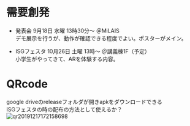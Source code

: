 
# 需要創発

- 発表会 9月18日 水曜 13時30分～ ＠MiLAIS<br/>
  デモ展示を行うが、動作が確認できる程度でよい。ポスターがメイン。

- ISGフェスタ 10月26日 土曜 13時～ ＠講義棟1F（予定）<br/>
  小学生がやってきて、ARを体験する内容。



# QRcode  
google driveのreleaseフォルダが開きapkをダウンロードできる  
ISGフェスタの時の配布の方法として使えるか？  
![qr20191217172158698](https://user-images.githubusercontent.com/39441428/70977774-edf9ce00-20f1-11ea-9479-0bbc28ff7ea7.png)
